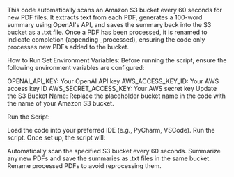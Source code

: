 This code automatically scans an Amazon S3 bucket every 60 seconds for new PDF files. It extracts text from each PDF, generates a 100-word summary using OpenAI's API, and saves the summary back into the S3 bucket as a .txt file. Once a PDF has been processed, it is renamed to indicate completion (appending _processed), ensuring the code only processes new PDFs added to the bucket.

How to Run
Set Environment Variables:
Before running the script, ensure the following environment variables are configured:

OPENAI_API_KEY: Your OpenAI API key
AWS_ACCESS_KEY_ID: Your AWS access key ID
AWS_SECRET_ACCESS_KEY: Your AWS secret key
Update the S3 Bucket Name:
Replace the placeholder bucket name in the code with the name of your Amazon S3 bucket.

Run the Script:

Load the code into your preferred IDE (e.g., PyCharm, VSCode).
Run the script.
Once set up, the script will:

Automatically scan the specified S3 bucket every 60 seconds.
Summarize any new PDFs and save the summaries as .txt files in the same bucket.
Rename processed PDFs to avoid reprocessing them.

